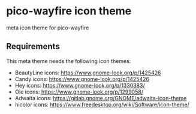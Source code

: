# pico-wayfire icon theme

meta icon theme for pico-wayfire

## Requirements

This meta theme needs the following icon themes:

- BeautyLine icons: https://www.gnome-look.org/p/1425426
- Candy icons: https://www.gnome-look.org/p/1425426
- Hey icons: https://www.gnome-look.org/p/1330383/
- Oie icons: https://www.gnome-look.org/p/1299058/
- Adwaita icons: https://gitlab.gnome.org/GNOME/adwaita-icon-theme
- hicolor icons: https://www.freedesktop.org/wiki/Software/icon-theme/
